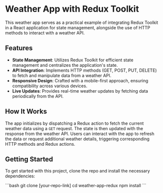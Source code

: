 # Weather App with Redux Toolkit

This weather app serves as a practical example of integrating Redux Toolkit in a React application for state management, alongside the use of HTTP methods to interact with a weather API.

## Features

- **State Management**: Utilizes Redux Toolkit for efficient state management and centralizes the application's state.
- **API Integration**: Implements HTTP methods (GET, POST, PUT, DELETE) to fetch and manipulate data from a weather API.
- **Responsive Design**: Crafted with a mobile-first approach, ensuring compatibility across various devices.
- **Live Updates**: Provides real-time weather updates by fetching data periodically from the API.

## How It Works

The app initializes by dispatching a Redux action to fetch the current weather data using a `GET` request. The state is then updated with the response from the weather API. Users can interact with the app to refresh the data or request additional weather details, triggering corresponding HTTP methods and Redux actions.

## Getting Started

To get started with this project, clone the repo and install the necessary dependencies:

\`\`\`bash
git clone [your-repo-link]
cd weather-app-redux
npm install
\`\`\`
